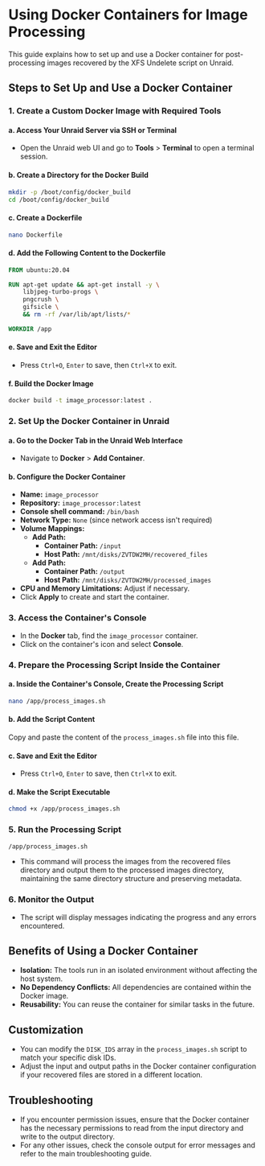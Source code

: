 # Using Docker Containers for Image Processing

This guide explains how to set up and use a Docker container for post-processing images recovered by the XFS Undelete script on Unraid.

## Steps to Set Up and Use a Docker Container

### 1. Create a Custom Docker Image with Required Tools

#### a. Access Your Unraid Server via SSH or Terminal

- Open the Unraid web UI and go to **Tools** > **Terminal** to open a terminal session.

#### b. Create a Directory for the Docker Build

```bash
mkdir -p /boot/config/docker_build
cd /boot/config/docker_build
```

#### c. Create a Dockerfile

```bash
nano Dockerfile
```

#### d. Add the Following Content to the Dockerfile

```Dockerfile
FROM ubuntu:20.04

RUN apt-get update && apt-get install -y \
    libjpeg-turbo-progs \
    pngcrush \
    gifsicle \
    && rm -rf /var/lib/apt/lists/*

WORKDIR /app
```

#### e. Save and Exit the Editor

- Press `Ctrl+O`, `Enter` to save, then `Ctrl+X` to exit.

#### f. Build the Docker Image

```bash
docker build -t image_processor:latest .
```

### 2. Set Up the Docker Container in Unraid

#### a. Go to the Docker Tab in the Unraid Web Interface

- Navigate to **Docker** > **Add Container**.

#### b. Configure the Docker Container

- **Name:** `image_processor`
- **Repository:** `image_processor:latest`
- **Console shell command:** `/bin/bash`
- **Network Type:** `None` (since network access isn't required)
- **Volume Mappings:**
  - **Add Path:**
    - **Container Path:** `/input`
    - **Host Path:** `/mnt/disks/ZVTDW2MH/recovered_files`
  - **Add Path:**
    - **Container Path:** `/output`
    - **Host Path:** `/mnt/disks/ZVTDW2MH/processed_images`
- **CPU and Memory Limitations:** Adjust if necessary.
- Click **Apply** to create and start the container.

### 3. Access the Container's Console

- In the **Docker** tab, find the `image_processor` container.
- Click on the container's icon and select **Console**.

### 4. Prepare the Processing Script Inside the Container

#### a. Inside the Container's Console, Create the Processing Script

```bash
nano /app/process_images.sh
```

#### b. Add the Script Content

Copy and paste the content of the `process_images.sh` file into this file.

#### c. Save and Exit the Editor

- Press `Ctrl+O`, `Enter` to save, then `Ctrl+X` to exit.

#### d. Make the Script Executable

```bash
chmod +x /app/process_images.sh
```

### 5. Run the Processing Script

```bash
/app/process_images.sh
```

- This command will process the images from the recovered files directory and output them to the processed images directory, maintaining the same directory structure and preserving metadata.

### 6. Monitor the Output

- The script will display messages indicating the progress and any errors encountered.

## Benefits of Using a Docker Container

- **Isolation:** The tools run in an isolated environment without affecting the host system.
- **No Dependency Conflicts:** All dependencies are contained within the Docker image.
- **Reusability:** You can reuse the container for similar tasks in the future.

## Customization

- You can modify the `DISK_IDS` array in the `process_images.sh` script to match your specific disk IDs.
- Adjust the input and output paths in the Docker container configuration if your recovered files are stored in a different location.

## Troubleshooting

- If you encounter permission issues, ensure that the Docker container has the necessary permissions to read from the input directory and write to the output directory.
- For any other issues, check the console output for error messages and refer to the main troubleshooting guide.